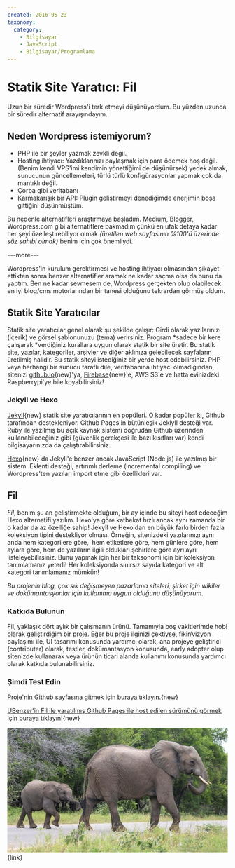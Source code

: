 ```yaml
---
created: 2016-05-23
taxonomy:
  category:
    - Bilgisayar
    - JavaScript
    - Bilgisayar/Programlama
---
```

# Statik Site Yaratıcı: Fil

Uzun bir süredir Wordpress'i terk etmeyi düşünüyordum. Bu yüzden uzunca bir süredir alternatif arayışındayım.

## Neden Wordpress istemiyorum?

*   PHP ile bir şeyler yazmak zevkli değil.
*   Hosting ihtiyacı: Yazdıklarınızı paylaşmak için para ödemek hoş değil. (Benim kendi VPS'imi kendimin yönettiğimi de düşünürsek) yedek almak, sunucunun güncellemeleri, türlü türlü konfigürasyonlar yapmak çok da mantıklı değil.
*   Çorba gibi veritabanı
*   Karmakarışık bir API: Plugin geliştirmeyi denediğimde enerjimin boşa gittiğini düşünmüştüm.

Bu nedenle alternatifleri araştırmaya başladım. Medium, Blogger, Wordpress.com gibi alternatiflere bakmadım çünkü en ufak detaya kadar her şeyi özelleştirebiliyor olmak _(üretilen web sayfasının %100'ü üzerinde söz sahibi olmak)_ benim için çok önemliydi.

---more---

Wordpress'in kurulum gerektirmesi ve hosting ihtiyacı olmasından şikayet ettikten sonra benzer alternatifler aramak ne kadar saçma olsa da bunu da yaptım. Ben ne kadar sevmesem de, Wordpress gerçekten olup olabilecek en iyi blog/cms motorlarından bir tanesi olduğunu tekrardan görmüş oldum.

## Statik Site Yaratıcılar

Statik site yaratıcılar genel olarak şu şekilde çalışır: Girdi olarak yazılarınızı (içerik) ve görsel şablonunuzu (tema) verirsiniz. Program *sadece bir kere çalışarak *verdiğiniz kurallara uygun olarak statik bir site üretir. Bu statik site, yazılar, kategoriler, arşivler ve diğer aklınıza gelebilecek sayfaların üretilmiş halidir. Bu statik siteyi istediğiniz bir yerde host edebilirsiniz. PHP veya herhangi bir sunucu taraflı dile, veritabanına ihtiyacı olmadığından, sitenizi [github.io](https://pages.github.com/){new}'ya, [Firebase](https://firebase.google.com/){new}'e, AWS S3'e ve hatta evinizdeki Raspberrypi'ye bile koyabilirsiniz!

### Jekyll ve Hexo

[Jekyll](https://jekyllrb.com/){new} statik site yaratıcılarının en popüleri. O kadar popüler ki, Github tarafından destekleniyor. Github Pages'in bütünleşik Jeklyll desteği var. Ruby ile yazılmış bu açık kaynak sistemi doğrudan Github üzerinden kullanabileceğiniz gibi (güvenlik gerekçesi ile bazı kısıtları var) kendi bilgisayarınızda da çalıştırabilirsiniz.

[Hexo](https://hexo.io/){new} da Jekyll'e benzer ancak JavaScript (Node.js) ile yazılmış bir sistem. Eklenti desteği, artırımlı derleme (incremental compiling) ve Wordpress'ten yazıları import etme gibi özellikleri var.

## Fil

*Fil*, benim şu an geliştirmekte olduğum, bir ay içinde bu siteyi host edeceğim Hexo alternatifi yazılım. Hexo'ya göre katbekat hızlı ancak aynı zamanda bir o kadar da az özelliğe sahip! Jekyll ve Hexo'dan en büyük farkı birden fazla koleksiyon tipini destekliyor olması. Örneğin, sitenizdeki yazılarınızı aynı anda hem kategorilere göre,  hem etiketlere göre, hem günlere göre, hem aylara göre, hem de yazıların ilgili oldukları şehirlere göre ayrı ayrı listeleyebilirsiniz. Bunu yapmak için her bir taksonomi için bir koleksiyon tanımlamanız yeterli! Her koleksiyonda sınırsız sayıda kategori ve alt kategori tanımlamanız mümkün!

*Bu projenin blog, çok sık değişmeyen pazarlama siteleri, şirket için wikiler ve dokümantasyonlar için kullanıma uygun olduğunu düşünüyorum.*

### Katkıda Bulunun

Fil, yaklaşık dört aylık bir çalışmanın ürünü. Tamamıyla boş vakitlerimde hobi olarak geliştirdiğim bir proje. Eğer bu proje ilginizi çektiyse, fikir/vizyon paylaşımı ile, UI tasarımı konusunda yardımcı olarak, ana projeye geliştirici (contributer) olarak, testler, dokümantasyon konusunda, early adopter olup sitenizde kullanarak veya ürünün ticari alanda kullanımı konusunda yardımcı olarak katkıda bulunabilirsiniz.

### Şimdi Test Edin

[Proje'nin Github sayfasına gitmek için buraya tıklayın.](https://github.com/ubenzer/fil){new}

[UBenzer'in Fil ile yaratılmış Github Pages ile host edilen sürümünü görmek için buraya tıklayın!](http://beta.ubenzer.com/){new}

![fil](fil.jpg){link}
